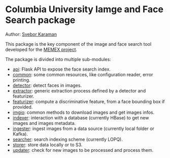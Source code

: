 # Columbia University Iamge and Face Search package

Author: [Svebor Karaman](mailto:svebor.karaman@columbia.edu)

This package is the key component of the image and face search tool developed for the [MEMEX project](https://www.darpa.mil/program/memex).

The package is divided into multiple sub-modules:

- [api](./cufacesearch/api): Flask API to expose the face search index.
- [common](./cufacesearch/common): some common resources, like configuration reader, error printing.
- [detector](./cufacesearch/detector): detect faces in images.
- [extractor](./cufacesearch/extractor): generic extraction process defined by a detector and featurizer.
- [featurizer](./cufacesearch/featurizer): compute a discriminative feature, from a face bounding box if provided.
- [imgio](./cufacesearch/imgio): common methods to download images and get images infos.
- [indexer](./cufacesearch/indexer): interaction with a database (currently HBase) to get new images and images metadata.
- [ingester](./cufacesearch/ingester): ingest images from a data source (currently local folder or Kafka).
- [searcher](./cufacesearch/searcher): search indexing scheme (currently LOPQ).
- [storer](./cufacesearch/storer): store data locally or to S3.
- [updater](./cufacesearch/updater): check for new images to be processed and process them.